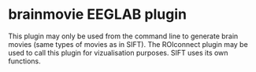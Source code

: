 # brainmovie EEGLAB plugin  

This plugin may only be used from the command line to generate brain movies (same types of movies as in SIFT). The ROIconnect plugin may be used to call this plugin for vizualisation purposes. SIFT uses its own functions.
